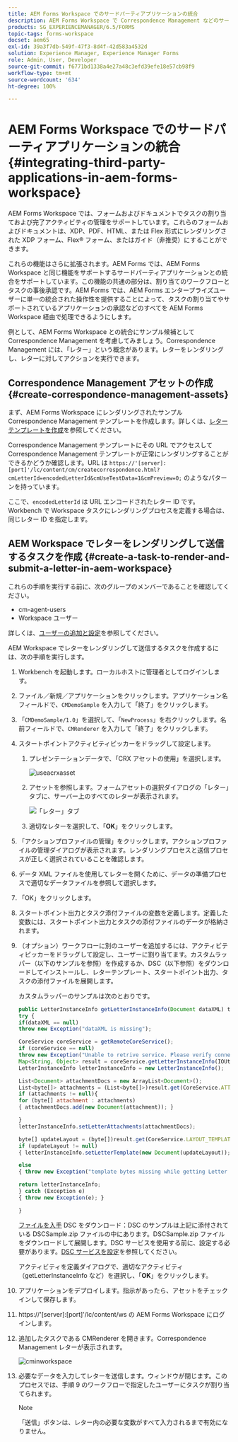 ```yaml
---
title: AEM Forms Workspace でのサードパーティアプリケーションの統合
description: AEM Forms Workspace で Correspondence Management などのサードパーティアプリケーションを統合します。
products: SG_EXPERIENCEMANAGER/6.5/FORMS
topic-tags: forms-workspace
docset: aem65
exl-id: 39a3f7db-549f-47f3-8d4f-42d583a4532d
solution: Experience Manager, Experience Manager Forms
role: Admin, User, Developer
source-git-commit: f6771bd1338a4e27a48c3efd39efe18e57cb98f9
workflow-type: tm+mt
source-wordcount: '634'
ht-degree: 100%

---
```


# AEM Forms Workspace でのサードパーティアプリケーションの統合{#integrating-third-party-applications-in-aem-forms-workspace}

AEM Forms Workspace では、フォームおよびドキュメントでタスクの割り当ておよび完了アクティビティの管理をサポートしています。これらのフォームおよびドキュメントは、XDP、PDF、HTML、または Flex 形式にレンダリングされた XDP フォーム、Flex® フォーム、またはガイド（非推奨）にすることができます。

これらの機能はさらに拡張されます。AEM Forms では、AEM Forms Workspace と同じ機能をサポートするサードパーティアプリケーションとの統合をサポートしています。この機能の共通の部分は、割り当てのワークフローとタスクの事後承認です。AEM Forms では、AEM Forms エンタープライズユーザーに単一の統合された操作性を提供することによって、タスクの割り当てやサポートされているアプリケーションの承認などのすべてを AEM Forms Workspace 経由で処理できるようにします。

例として、AEM Forms Workspace との統合にサンプル候補として Correspondence Management を考慮してみましょう。Correspondence Management には、「レター」という概念があります。レターをレンダリングし、レターに対してアクションを実行できます。

## Correspondence Management アセットの作成 {#create-correspondence-management-assets}

まず、AEM Forms Workspace にレンダリングされたサンプル Correspondence Management テンプレートを作成します。詳しくは、[レターテンプレートを作成](../../forms/using/create-letter.md)を参照してください。

Correspondence Management テンプレートにその URL でアクセスして Correspondence Management テンプレートが正常にレンダリングすることができるかどうか確認します。URL は `https://'[server]:[port]'/lc/content/cm/createcorrespondence.html?cmLetterId=encodedLetterId&cmUseTestData=1&cmPreview=0;` のようなパターンを持っています。

ここで、`encodedLetterId` は URL エンコードされたレター ID です。Workbench で Workspace タスクにレンダリングプロセスを定義する場合は、同じレター ID を指定します。

## AEM Workspace でレターをレンダリングして送信するタスクを作成 {#create-a-task-to-render-and-submit-a-letter-in-aem-workspace}

これらの手順を実行する前に、次のグループのメンバーであることを確認してください。

* cm-agent-users
* Workspace ユーザー

詳しくは、[ユーザーの追加と設定](/help/forms/using/admin-help/adding-configuring-users.md)を参照してください。

AEM Workspace でレターをレンダリングして送信するタスクを作成するには、次の手順を実行します。

1. Workbench を起動します。ローカルホストに管理者としてログインします。
1. ファイル／新規／アプリケーションをクリックします。アプリケーション名フィールドで、`CMDemoSample` を入力して「終了」をクリックします。
1. 「`CMDemoSample/1.0`」を選択して、「`NewProcess`」を右クリックします。名前フィールドで、`CMRenderer` を入力して「終了」をクリックします。
1. スタートポイントアクティビティピッカーをドラッグして設定します。

   1. プレゼンテーションデータで、「CRX アセットの使用」を選択します。

      ![useacrxasset](assets/useacrxasset.png)

   1. アセットを参照します。フォームアセットの選択ダイアログの「レター」タブに、サーバー上のすべてのレターが表示されます。

      ![「レター」タブ](assets/letter_tab_new.png)

   1. 適切なレターを選択して、「**OK**」をクリックします。

1. 「アクションプロファイルの管理」をクリックします。アクションプロファイルの管理ダイアログが表示されます。レンダリングプロセスと送信プロセスが正しく選択されていることを確認します。
1. データ XML ファイルを使用してレターを開くために、データの準備プロセスで適切なデータファイルを参照して選択します。
1. 「OK」をクリックします。
1. スタートポイント出力とタスク添付ファイルの変数を定義します。定義した変数には、スタートポイント出力とタスクの添付ファイルのデータが格納されます。
1. （オプション）ワークフローに別のユーザーを追加するには、アクティビティピッカーをドラッグして設定し、ユーザーに割り当てます。カスタムラッパー（以下のサンプルを参照）を作成するか、DSC（以下参照）をダウンロードしてインストールし、レターテンプレート、スタートポイント出力、タスクの添付ファイルを展開します。

   カスタムラッパーのサンプルは次のとおりです。

   ```javascript
   public LetterInstanceInfo getLetterInstanceInfo(Document dataXML) throws Exception {
   try {
   if(dataXML == null)
   throw new Exception("dataXML is missing");
   
   CoreService coreService = getRemoteCoreService();
   if (coreService == null)
   throw new Exception("Unable to retrive service. Please verify connection details.");
   Map<String, Object> result = coreService.getLetterInstanceInfo(IOUtils.toString(dataXML.getInputStream(), "UTF-8"));
   LetterInstanceInfo letterInstanceInfo = new LetterInstanceInfo();
   
   List<Document> attachmentDocs = new ArrayList<Document>();
   List<byte[]> attachments = (List<byte[]>)result.get(CoreService.ATTACHMENT_KEY);
   if (attachments != null){
   for (byte[] attachment : attachments)
   { attachmentDocs.add(new Document(attachment)); }
   
   }
   letterInstanceInfo.setLetterAttachments(attachmentDocs);
   
   byte[] updateLayout = (byte[])result.get(CoreService.LAYOUT_TEMPLATE_KEY);
   if (updateLayout != null)
   { letterInstanceInfo.setLetterTemplate(new Document(updateLayout)); }
   
   else
   { throw new Exception("template bytes missing while getting Letter instance Info."); }
   
   return letterInstanceInfo;
   } catch (Exception e)
   { throw new Exception(e); }
   
   }
   ```

   [ファイルを入手](assets/dscsample.zip)
DSC をダウンロード：DSC のサンプルは上記に添付されている DSCSample.zip ファイルの中にあります。DSCSample.zip ファイルをダウンロードして展開します。DSC サービスを使用する前に、設定する必要があります。[DSC サービスを設定](../../forms/using/add-action-button-in-create-correspondence-ui.md#p-configure-the-dsc-service-p)を参照してください。

   アクティビティを定義ダイアログで、適切なアクティビティ（getLetterInstanceInfo など）を選択し、「**OK**」をクリックします。

1. アプリケーションをデプロイします。指示があったら、アセットをチェックインして保存します。
1. https://&#39;[server]:[port]&#39;/lc/content/ws の AEM Forms Workspace にログインします。
1. 追加したタスクである CMRenderer を開きます。Correspondence Management レターが表示されます。

   ![cminworkspace](assets/cminworkspace.png)

1. 必要なデータを入力してレターを送信します。ウィンドウが閉じます。このプロセスでは、手順 9 のワークフローで指定したユーザーにタスクが割り当てられます。

   >[!NOTE]
   >
   >「送信」ボタンは、レター内の必要な変数がすべて入力されるまで有効になりません。
